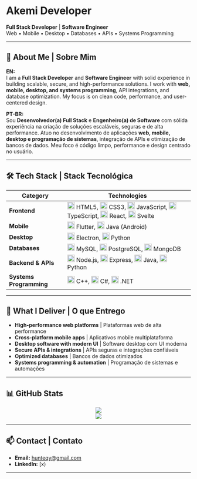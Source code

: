 # Akemi Developer

**Full Stack Developer** | **Software Engineer**  
Web • Mobile • Desktop • Databases • APIs • Systems Programming

---

## 📄 About Me | Sobre Mim

**EN:**  
I am a **Full Stack Developer** and **Software Engineer** with solid experience in building scalable, secure, and high-performance solutions. I work with **web, mobile, desktop, and systems programming**, API integrations, and database optimization. My focus is on clean code, performance, and user-centered design.

**PT-BR:**  
Sou **Desenvolvedor(a) Full Stack** e **Engenheiro(a) de Software** com sólida experiência na criação de soluções escaláveis, seguras e de alta performance. Atuo no desenvolvimento de aplicações **web, mobile, desktop e programação de sistemas**, integração de APIs e otimização de bancos de dados. Meu foco é código limpo, performance e design centrado no usuário.

---

## 🛠 Tech Stack | Stack Tecnológica

| Category | Technologies |
|----------|--------------|
| **Frontend** | <img src="https://cdn.jsdelivr.net/gh/devicons/devicon/icons/html5/html5-original.svg" width="20"/> HTML5, <img src="https://cdn.jsdelivr.net/gh/devicons/devicon/icons/css3/css3-original.svg" width="20"/> CSS3, <img src="https://cdn.jsdelivr.net/gh/devicons/devicon/icons/javascript/javascript-original.svg" width="20"/> JavaScript, <img src="https://cdn.jsdelivr.net/gh/devicons/devicon/icons/typescript/typescript-original.svg" width="20"/> TypeScript, <img src="https://cdn.jsdelivr.net/gh/devicons/devicon/icons/react/react-original.svg" width="20"/> React, <img src="https://cdn.jsdelivr.net/gh/devicons/devicon/icons/svelte/svelte-original.svg" width="20"/> Svelte |
| **Mobile** | <img src="https://cdn.jsdelivr.net/gh/devicons/devicon/icons/flutter/flutter-original.svg" width="20"/> Flutter, <img src="https://cdn.jsdelivr.net/gh/devicons/devicon/icons/java/java-original.svg" width="20"/> Java (Android) |
| **Desktop** | <img src="https://cdn.jsdelivr.net/gh/devicons/devicon/icons/electron/electron-original.svg" width="20"/> Electron, <img src="https://cdn.jsdelivr.net/gh/devicons/devicon/icons/python/python-original.svg" width="20"/> Python |
| **Databases** | <img src="https://cdn.jsdelivr.net/gh/devicons/devicon/icons/mysql/mysql-original.svg" width="20"/> MySQL, <img src="https://cdn.jsdelivr.net/gh/devicons/devicon/icons/postgresql/postgresql-original.svg" width="20"/> PostgreSQL, <img src="https://cdn.jsdelivr.net/gh/devicons/devicon/icons/mongodb/mongodb-original.svg" width="20"/> MongoDB |
| **Backend & APIs** | <img src="https://cdn.jsdelivr.net/gh/devicons/devicon/icons/nodejs/nodejs-original.svg" width="20"/> Node.js, <img src="https://cdn.jsdelivr.net/gh/devicons/devicon/icons/express/express-original.svg" width="20"/> Express, <img src="https://cdn.jsdelivr.net/gh/devicons/devicon/icons/java/java-original.svg" width="20"/> Java, <img src="https://cdn.jsdelivr.net/gh/devicons/devicon/icons/python/python-original.svg" width="20"/> Python |
| **Systems Programming** | <img src="https://cdn.jsdelivr.net/gh/devicons/devicon/icons/cplusplus/cplusplus-original.svg" width="20"/> C++, <img src="https://cdn.jsdelivr.net/gh/devicons/devicon/icons/csharp/csharp-original.svg" width="20"/> C#, <img src="https://cdn.jsdelivr.net/gh/devicons/devicon/icons/dot-net/dot-net-original.svg" width="20"/> .NET |

---

## 🚀 What I Deliver | O que Entrego

- **High-performance web platforms** | Plataformas web de alta performance  
- **Cross-platform mobile apps** | Aplicativos mobile multiplataforma  
- **Desktop software with modern UI** | Software desktop com UI moderna  
- **Secure APIs & integrations** | APIs seguras e integrações confiáveis  
- **Optimized databases** | Bancos de dados otimizados  
- **Systems programming & automation** | Programação de sistemas e automações

---

## 📊 GitHub Stats

<div align="center">
  <img src="https://github-readme-stats.vercel.app/api?username=Akemiideveloper&show_icons=true&theme=default"/><br/>
  <img src="https://github-readme-stats.vercel.app/api/top-langs/?username=Akemiideveloper&layout=compact&theme=default"/>
</div>

---

## 📫 Contact | Contato

- **Email:** [hunteqy@gmail.com](mailto:hunteqy@gmail.com)  
- **LinkedIn:** [x)   

---
